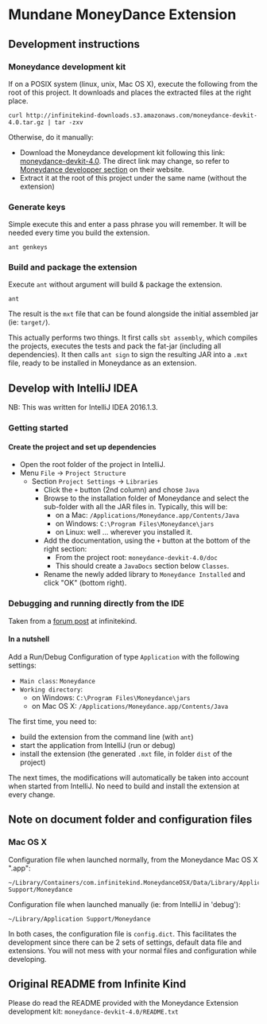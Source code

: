 Mundane MoneyDance Extension
===

## Development instructions

### Moneydance development kit

If on a POSIX system (linux, unix, Mac OS X), execute the following from the root of this project. It downloads and
places the extracted files at the right place.

    curl http://infinitekind-downloads.s3.amazonaws.com/moneydance-devkit-4.0.tar.gz | tar -zxv

Otherwise, do it manually:
- Download the Moneydance development kit following this link: [moneydance-devkit-4.0](http://infinitekind-downloads.s3.amazonaws.com/moneydance-devkit-4.0.tar.gz). The direct link may change, so refer to [Moneydance developper section](http://infinitekind.com/developer) on their website.
- Extract it at the root of this project under the same name (without the extension)

### Generate keys

Simple execute this and enter a pass phrase you will remember. It will be needed every time you build the extension. 

    ant genkeys

### Build and package the extension

Execute ```ant``` without argument will build & package the extension.

    ant

The result is the ```mxt``` file that can be found alongside the initial
assembled jar (ie: ```target/```).

This actually performs two things. It first calls ```sbt assembly```, 
which compiles the projects, executes the tests and pack the fat-jar
(including all dependencies). It then calls ```ant sign``` to sign the
resulting JAR into a ```.mxt``` file, ready to be installed in
Moneydance as an extension.


## Develop with IntelliJ IDEA

NB: This was written for IntelliJ IDEA 2016.1.3.

### Getting started

#### Create the project and set up dependencies

- Open the root folder of the project in IntelliJ.
- Menu `File` -> `Project Structure`
    - Section `Project Settings` -> `Libraries`
        - Click the `+` button (2nd column) and chose `Java`
        - Browse to the installation folder of Moneydance and select the sub-folder with all the JAR files in. Typically, this will be:
            - on a Mac: `/Applications/Moneydance.app/Contents/Java`
            - on Windows: `C:\Program Files\Moneydance\jars`
            - on Linux: well ... wherever you installed it.
        - Add the documentation, using the `+` button at the bottom of the right section:
        	- From the project root: `moneydance-devkit-4.0/doc`
        	- This should create a `JavaDocs` section below `Classes`.
        - Rename the newly added library to `Moneydance Installed` and click "OK" (bottom right).


### Debugging and running directly from the IDE

Taken from a [forum post](http://help.infinitekind.com/discussions/moneydance-development/824-debugging-moneydance-extensions-in-eclipse) at infinitekind.

#### In a nutshell

Add a Run/Debug Configuration of type `Application` with the following settings:

- `Main class`: `Moneydance`
- `Working directory`:
    - on Windows: `C:\Program Files\Moneydance\jars`
    - on Mac OS X: `/Applications/Moneydance.app/Contents/Java`

The first time, you need to:

- build the extension from the command line (with `ant`)
- start the application from IntelliJ (run or debug)
- install the extension (the generated `.mxt` file, in folder `dist` of the project)

The next times, the modifications will automatically be taken into account when started from IntelliJ. No need to build and install the extension at every change.


## Note on document folder and configuration files

### Mac OS X

Configuration file when launched normally, from the Moneydance Mac OS X ".app":

    ~/Library/Containers/com.infinitekind.MoneydanceOSX/Data/Library/Application Support/Moneydance

Configuration file when launched manually (ie: from IntelliJ in 'debug'):

    ~/Library/Application Support/Moneydance

In both cases, the configuration file is `config.dict`. This facilitates the development since
there can be 2 sets of settings, default data file and extensions. You will not mess with your
normal files and configuration while developing.

## Original README from Infinite Kind

Please do read the README provided with the Moneydance Extension
development kit: ```moneydance-devkit-4.0/README.txt```
